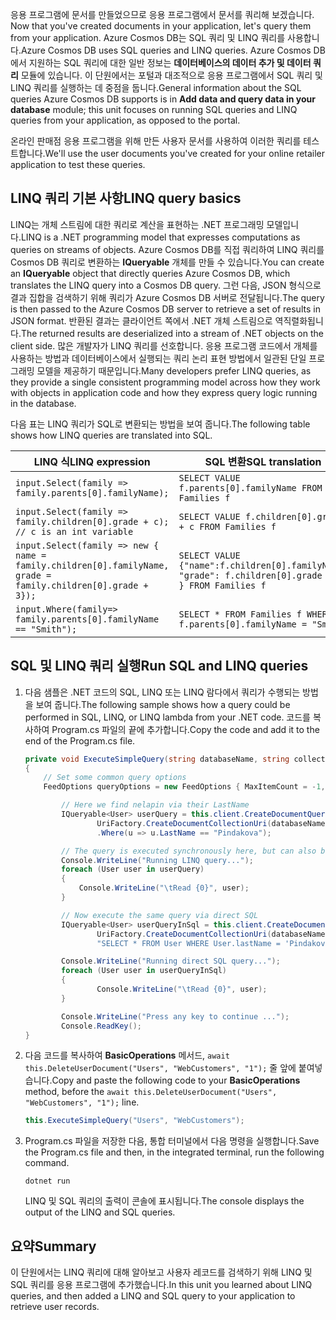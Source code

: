 <span data-ttu-id="424f6-101"><!--TODO: Explain how to do ExecuteNext (pages closer to SDK imp) vs ToList (continuation token)--> 응용 프로그램에 문서를 만들었으므로 응용 프로그램에서 문서를 쿼리해 보겠습니다.</span><span class="sxs-lookup"><span data-stu-id="424f6-101"><!--TODO: Explain how to do ExecuteNext (pages closer to SDK imp) vs ToList (continuation token)--> Now that you've created documents in your application, let's query them from your application.</span></span> <span data-ttu-id="424f6-102">Azure Cosmos DB는 SQL 쿼리 및 LINQ 쿼리를 사용합니다.</span><span class="sxs-lookup"><span data-stu-id="424f6-102">Azure Cosmos DB uses SQL queries and LINQ queries.</span></span> <span data-ttu-id="424f6-103">Azure Cosmos DB에서 지원하는 SQL 쿼리에 대한 일반 정보는 **데이터베이스의 데이터 추가 및 데이터 쿼리** 모듈에 있습니다. 이 단원에서는 포털과 대조적으로 응용 프로그램에서 SQL 쿼리 및 LINQ 쿼리를 실행하는 데 중점을 둡니다.</span><span class="sxs-lookup"><span data-stu-id="424f6-103">General information about the SQL queries Azure Cosmos DB supports is in **Add data and query data in your database** module; this unit focuses on running SQL queries and LINQ queries from your application, as opposed to the portal.</span></span>

<span data-ttu-id="424f6-104">온라인 판매점 응용 프로그램을 위해 만든 사용자 문서를 사용하여 이러한 쿼리를 테스트합니다.</span><span class="sxs-lookup"><span data-stu-id="424f6-104">We'll use the user documents you've created for your online retailer application to test these queries.</span></span>

## <a name="linq-query-basics"></a><span data-ttu-id="424f6-105">LINQ 쿼리 기본 사항</span><span class="sxs-lookup"><span data-stu-id="424f6-105">LINQ query basics</span></span>

<span data-ttu-id="424f6-106">LINQ는 개체 스트림에 대한 쿼리로 계산을 표현하는 .NET 프로그래밍 모델입니다.</span><span class="sxs-lookup"><span data-stu-id="424f6-106">LINQ is a .NET programming model that expresses computations as queries on streams of objects.</span></span> <span data-ttu-id="424f6-107">Azure Cosmos DB를 직접 쿼리하여 LINQ 쿼리를 Cosmos DB 쿼리로 변환하는 **IQueryable** 개체를 만들 수 있습니다.</span><span class="sxs-lookup"><span data-stu-id="424f6-107">You can create an **IQueryable** object that directly queries Azure Cosmos DB, which translates the LINQ query into a Cosmos DB query.</span></span> <span data-ttu-id="424f6-108">그런 다음, JSON 형식으로 결과 집합을 검색하기 위해 쿼리가 Azure Cosmos DB 서버로 전달됩니다.</span><span class="sxs-lookup"><span data-stu-id="424f6-108">The query is then passed to the Azure Cosmos DB server to retrieve a set of results in JSON format.</span></span> <span data-ttu-id="424f6-109">반환된 결과는 클라이언트 쪽에서 .NET 개체 스트림으로 역직렬화됩니다.</span><span class="sxs-lookup"><span data-stu-id="424f6-109">The returned results are deserialized into a stream of .NET objects on the client side.</span></span> <span data-ttu-id="424f6-110">많은 개발자가 LINQ 쿼리를 선호합니다. 응용 프로그램 코드에서 개체를 사용하는 방법과 데이터베이스에서 실행되는 쿼리 논리 표현 방법에서 일관된 단일 프로그래밍 모델을 제공하기 때문입니다.</span><span class="sxs-lookup"><span data-stu-id="424f6-110">Many developers prefer LINQ queries, as they provide a single consistent programming model across how they work with objects in application code and how they express query logic running in the database.</span></span>

<span data-ttu-id="424f6-111">다음 표는 LINQ 쿼리가 SQL로 변환되는 방법을 보여 줍니다.</span><span class="sxs-lookup"><span data-stu-id="424f6-111">The following table shows how LINQ queries are translated into SQL.</span></span>

| <span data-ttu-id="424f6-112">LINQ 식</span><span class="sxs-lookup"><span data-stu-id="424f6-112">LINQ expression</span></span> | <span data-ttu-id="424f6-113">SQL 변환</span><span class="sxs-lookup"><span data-stu-id="424f6-113">SQL translation</span></span> |
|---|---|
| `input.Select(family => family.parents[0].familyName);`| `SELECT VALUE f.parents[0].familyName FROM Families f` |
|`input.Select(family => family.children[0].grade + c); // c is an int variable` | `SELECT VALUE f.children[0].grade + c FROM Families f` |
|`input.Select(family => new { name = family.children[0].familyName, grade = family.children[0].grade + 3});`| `SELECT VALUE {"name":f.children[0].familyName, "grade": f.children[0].grade + 3 } FROM Families f`|
|`input.Where(family=> family.parents[0].familyName == "Smith");`|`SELECT * FROM Families f WHERE f.parents[0].familyName = "Smith"`|

## <a name="run-sql-and-linq-queries"></a><span data-ttu-id="424f6-114">SQL 및 LINQ 쿼리 실행</span><span class="sxs-lookup"><span data-stu-id="424f6-114">Run SQL and LINQ queries</span></span>

1. <span data-ttu-id="424f6-115">다음 샘플은 .NET 코드의 SQL, LINQ 또는 LINQ 람다에서 쿼리가 수행되는 방법을 보여 줍니다.</span><span class="sxs-lookup"><span data-stu-id="424f6-115">The following sample shows how a query could be performed in SQL, LINQ, or LINQ lambda from your .NET code.</span></span> <span data-ttu-id="424f6-116">코드를 복사하여 Program.cs 파일의 끝에 추가합니다.</span><span class="sxs-lookup"><span data-stu-id="424f6-116">Copy the code and add it to the end of the Program.cs file.</span></span>

    ```csharp
    private void ExecuteSimpleQuery(string databaseName, string collectionName)
    {
        // Set some common query options
        FeedOptions queryOptions = new FeedOptions { MaxItemCount = -1, EnableCrossPartitionQuery = true };
    
            // Here we find nelapin via their LastName
            IQueryable<User> userQuery = this.client.CreateDocumentQuery<User>(
                    UriFactory.CreateDocumentCollectionUri(databaseName, collectionName), queryOptions)
                    .Where(u => u.LastName == "Pindakova");
    
            // The query is executed synchronously here, but can also be executed asynchronously via the IDocumentQuery<T> interface
            Console.WriteLine("Running LINQ query...");
            foreach (User user in userQuery)
            {
                Console.WriteLine("\tRead {0}", user);
            }
    
            // Now execute the same query via direct SQL
            IQueryable<User> userQueryInSql = this.client.CreateDocumentQuery<User>(
                    UriFactory.CreateDocumentCollectionUri(databaseName, collectionName), 
                    "SELECT * FROM User WHERE User.lastName = 'Pindakova'", queryOptions );
    
            Console.WriteLine("Running direct SQL query...");
            foreach (User user in userQueryInSql)
            {
                    Console.WriteLine("\tRead {0}", user);
            }
    
            Console.WriteLine("Press any key to continue ...");
            Console.ReadKey();
    }
    ```

1. <span data-ttu-id="424f6-117">다음 코드를 복사하여 **BasicOperations** 메서드, `await this.DeleteUserDocument("Users", "WebCustomers", "1");` 줄 앞에 붙여넣습니다.</span><span class="sxs-lookup"><span data-stu-id="424f6-117">Copy and paste the following code to your **BasicOperations** method, before the `await this.DeleteUserDocument("Users", "WebCustomers", "1");` line.</span></span>

    ```csharp
    this.ExecuteSimpleQuery("Users", "WebCustomers");
    ```

1. <span data-ttu-id="424f6-118">Program.cs 파일을 저장한 다음, 통합 터미널에서 다음 명령을 실행합니다.</span><span class="sxs-lookup"><span data-stu-id="424f6-118">Save the Program.cs file and then, in the integrated terminal, run the following command.</span></span>
    
    ```
    dotnet run
    ```

    <span data-ttu-id="424f6-119">LINQ 및 SQL 쿼리의 출력이 콘솔에 표시됩니다.</span><span class="sxs-lookup"><span data-stu-id="424f6-119">The console displays the output of the LINQ and SQL queries.</span></span>

## <a name="summary"></a><span data-ttu-id="424f6-120">요약</span><span class="sxs-lookup"><span data-stu-id="424f6-120">Summary</span></span>

<span data-ttu-id="424f6-121">이 단원에서는 LINQ 쿼리에 대해 알아보고 사용자 레코드를 검색하기 위해 LINQ 및 SQL 쿼리를 응용 프로그램에 추가했습니다.</span><span class="sxs-lookup"><span data-stu-id="424f6-121">In this unit you learned about LINQ queries, and then added a LINQ and SQL query to your application to retrieve user records.</span></span>